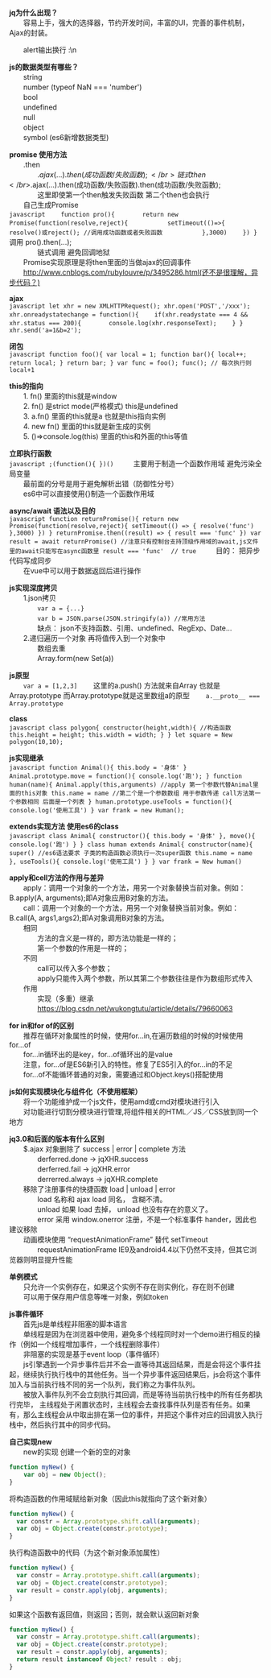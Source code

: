 **jq为什么出现？**</br>
　　容易上手，强大的选择器，节约开发时间，丰富的UI，完善的事件机制，Ajax的封装。</br>

　　alert输出换行 :\\n</br>

**js的数据类型有哪些？**</br>
　　string</br>
　　number (typeof NaN === 'number')</br>
　　bool</br>
　　undefined</br>
　　null</br>
　　object</br>
　　symbol (es6新增数据类型)</br>

**promise 使用方法**</br>
　　.then</br>
　　　　$.ajax(...).then(成功函数/失败函数);</br>
　　链式then</br>
　　　　$.ajax(...).then(成功函数/失败函数).then(成功函数/失败函数);</br>
　　　　这里即使第一个then触发失败函数 第二个then也会执行</br>
　　自己生成Promise</br>
		```javascript
	　　function pro(){
	　　　　return new Promise(function(resolve,reject){
	　　　　　　setTimeout(()=>{
	　　　　　　　　resolve()或reject(); //调用成功函数或者失败函数
	　　　　　　},3000)
		　　})
		}
		```
　　调用 pro().then(...);</br>
　　　　链式调用 避免回调地狱</br>
　　Promise实现原理是将then里面的当做ajax的回调事件</br>
　　http://www.cnblogs.com/rubylouvre/p/3495286.html(还不是很理解，异步代码？)</br>

**ajax**</br>
	```javascript
	let xhr = new XMLHTTPRequest();
	xhr.open('POST','/xxx');
	xhr.onreadystatechange = function(){
	　　if(xhr.readystate === 4 && xhr.status === 200){
	　　　　console.log(xhr.responseText);
	　　}
	}
	xhr.send('a=1&b=2');
	```

**闭包**</br>
	```javascript
	function foo(){
		var local = 1;
		function bar(){
			local++;
			return local;
		}
		return bar;
	}
	var func = foo();
	func(); // 每次执行则 local+1
	```

**this的指向**</br>
　　1. fn() 里面的this就是window</br>
　　2. fn() 是strict mode(严格模式) this是undefined</br>
　　3. a.fn() 里面的this就是a 也就是this指向实例</br>
　　4. new fn() 里面的this就是新生成的实例</br>
　　5. ()=>console.log(this) 里面的this和外面的this等值</br>

**立即执行函数**</br>
	```javascript
	;(function(){
	})()
	```
　　主要用于制造一个函数作用域 避免污染全局变量</br>
　　最前面的分号是用于避免解析出错（防御性分号）</br>
　　es6中可以直接使用{}制造一个函数作用域</br>


**async/await 语法以及目的**</br>
	```javascript
	function returnPromise(){
		return new Promise(function(resolve,reject){
			setTimeout(() => {
				resolve('func')
			},3000)
		})
	}
	returnPromise.then((result) => {
		result === 'func'
	})
	var result = await returnPromise() //注意只有控制台支持顶级作用域的await,js文件里的await只能写在async函数里
	result === 'func'  // true
	```
　　目的： 把异步代码写成同步</br>
　　在vue中可以用于数据返回后进行操作</br>

**js实现深度拷贝**</br>
　　1.json拷贝</br>
　　　　`var a = {...}`</br>
　　　　`var b = JSON.parse(JSON.stringify(a)) //常用方法`</br>
　　　　缺点： json不支持函数、引用、undefined、RegExp、Date...</br>
　　2.递归遍历一个对象 再将值传入到一个对象中</br>
　　　　数组去重</br>
　　　　Array.form(new Set(a))</br>

**js原型**</br>
　　`var a = [1,2,3]`
　　这里的a.push() 方法就来自Array 也就是Array.prototype 而Array.prototype就是这里数组a的原型
　　`a.__proto__ === Array.prototype`

**class**</br>
	```javascript
	class polygon{
		constructor(height,width){ //构造函数
			this.height = height;
			this.width = width;
		}
	}
	let square = New polygon(10,10);
	```

**js实现继承**</br>
	```javascript
	function Animal(){
		this.body = '身体'
	}
	Animal.prototype.move = function(){
		console.log('跑');
	}
	function human(name){
		Animal.apply(this,arguments) //apply 第一个参数代替Animal里面的this对象
		this.name = name //第二个是一个参数数组 用于参数传递 call方法第一个参数相同 后面是一个列表
	}
	human.prototype.useTools = function(){
		console.log('使用工具')
	}
	var frank = new Human();
	```

**extends实现方法 使用es6的class**</br>
	```javascript
	class Animal{
		constructor(){
			this.body = '身体'
		},
		move(){
			console.log('跑')
		}
	}
	class human extends Animal{
		constructor(name){
			super() //es6语法要求 子类的构造函数必须执行一次super函数
			this.name = name
		},
		useTools(){
			console.log('使用工具')
		}
	}
	var frank = New human()
	```

**apply和cell方法的作用与差异**</br>
　　apply：调用一个对象的一个方法，用另一个对象替换当前对象。例如：B.apply(A, arguments);即A对象应用B对象的方法。</br>
　　call：调用一个对象的一个方法，用另一个对象替换当前对象。例如：B.call(A, args1,args2);即A对象调用B对象的方法。</br>
　　相同</br>
　　　　方法的含义是一样的，即方法功能是一样的；</br>
　　　　第一个参数的作用是一样的；</br>
　　不同</br>
　　　　call可以传入多个参数；</br>
　　　　apply只能传入两个参数，所以其第二个参数往往是作为数组形式传入</br>
　　作用</br>
　　　　实现（多重）继承</br>
　　　　https://blog.csdn.net/wukongtutu/article/details/79660063</br>

**for in和for of的区别**</br>
　　推荐在循环对象属性的时候，使用for...in,在遍历数组的时候的时候使用for...of</br>
　　for...in循环出的是key，for...of循环出的是value</br>
　　注意，for...of是ES6新引入的特性。修复了ES5引入的for...in的不足</br>
　　for...of不能循环普通的对象，需要通过和Object.keys()搭配使用</br>

**js如何实现模块化与组件化（不使用框架）**</br>
　　将一个功能维护成一个js文件，使用amd或cmd对模块进行引入</br>
　　对功能进行切割分模块进行管理,将组件相关的HTML／JS／CSS放到同一个地方</br>
	
**jq3.0和后面的版本有什么区别**</br>
　　$.ajax 对象删除了 success | error | complete 方法</br>
　　　　derferred.done -> jqXHR.success</br>
　　　　derferred.fail    -> jqXHR.error</br>
　　　　derrerred.always -> jqXHR.complete</br>
　　移除了注册事件的快捷函数 load | unload | error</br>
　　　　load 名称和 ajax load 同名， 含糊不清。</br>
　　　　unload 如果 load 去掉， unload 也没有存在的意义了。</br>
　　　　error 采用 window.onerror 注册，不是一个标准事件 hander，因此也建议移除</br>
　　动画模块使用 “requestAnimationFrame” 替代 setTimeout</br>
　　　　requestAnimationFrame IE9及android4.4以下仍然不支持，但其它浏览器则明显提升性能</br>
	
**单例模式**</br>
　　只允许一个实例存在，如果这个实例不存在则实例化，存在则不创建</br>
　　可以用于保存用户信息等唯一对象，例如token</br>

**js事件循环**</br>
　　首先js是单线程非阻塞的脚本语言</br>
　　单线程是因为在浏览器中使用，避免多个线程同时对一个demo进行相反的操作（例如一个线程增加事件，一个线程删除事件）</br>
　　非阻塞的实现是基于event loop（事件循环）</br>
　　js引擎遇到一个异步事件后并不会一直等待其返回结果，而是会将这个事件挂起，继续执行执行栈中的其他任务。当一个异步事件返回结果后，js会将这个事件加入与当前执行栈不同的另一个队列，我们称之为事件队列。</br>
　　被放入事件队列不会立刻执行其回调，而是等待当前执行栈中的所有任务都执行完毕， 主线程处于闲置状态时，主线程会去查找事件队列是否有任务。如果有，那么主线程会从中取出排在第一位的事件，并把这个事件对应的回调放入执行栈中，然后执行其中的同步代码。</br>

**自己实现new**</br>
　　new的实现
创建一个新的空的对象
```javascript
function myNew() {
    var obj = new Object();
}
```
将构造函数的作用域赋给新对象（因此this就指向了这个新对象）
```javascript
function myNew() {
  var constr = Array.prototype.shift.call(arguments);
  var obj = Object.create(constr.prototype);
}
```
执行构造函数中的代码（为这个新对象添加属性）
```javascript
function myNew() {
  var constr = Array.prototype.shift.call(arguments);
  var obj = Object.create(constr.prototype);
  var result = constr.apply(obj, arguments);
}
```
如果这个函数有返回值，则返回；否则，就会默认返回新对象
```javascript
function myNew() {
  var constr = Array.prototype.shift.call(arguments);
  var obj = Object.create(constr.prototype);
  var result = constr.apply(obj, arguments);
  return result instanceof Object? result : obj;
}
```


